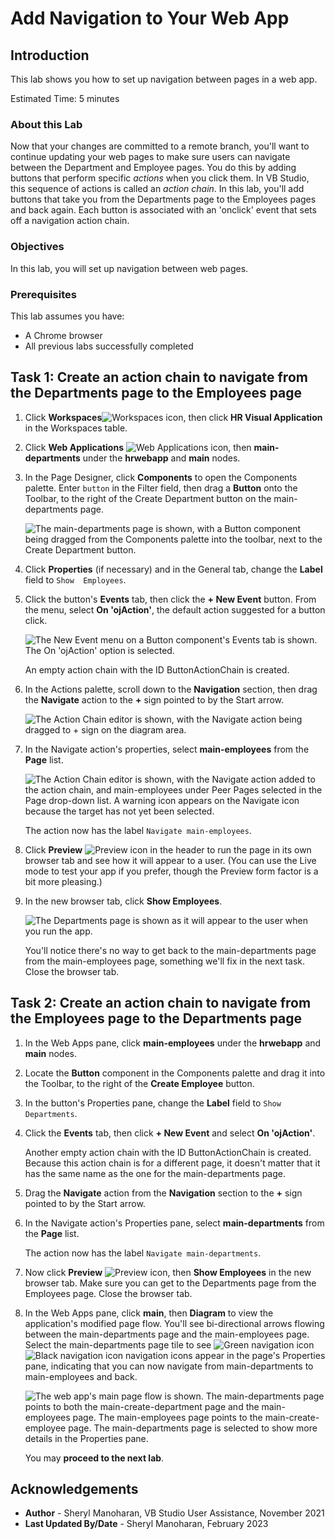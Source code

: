 # Add Navigation to Your Web App

## Introduction

This lab shows you how to set up navigation between pages in a web app.

Estimated Time: 5 minutes

### About this Lab

Now that your changes are committed to a remote branch, you'll want to continue updating your web pages to make sure users can navigate between the Department and Employee pages. You do this by adding buttons that perform specific _actions_ when you click them. In VB Studio, this sequence of actions is called an _action chain_. In this lab, you'll add buttons that take you from the Departments page to the Employees pages and back again. Each button is associated with an 'onclick' event that sets off a navigation action chain.

### Objectives

In this lab, you will set up navigation between web pages.

### Prerequisites

This lab assumes you have:

* A Chrome browser
* All previous labs successfully completed

## Task 1: Create an action chain to navigate from the Departments page to the Employees page

1. Click **Workspaces**![Workspaces icon](images/vbs-workspaces-icon.png), then click **HR Visual Application** in the Workspaces table.
2. Click **Web Applications** ![Web Applications icon](images/web-applications-icon.png), then **main-departments** under the **hrwebapp** and **main** nodes.
3. In the Page Designer, click **Components** to open the Components palette. Enter `button` in the Filter field, then drag a **Button** onto the Toolbar, to the right of the Create Department button on the main-departments page.

    ![The main-departments page is shown, with a Button component being dragged from the Components palette into the toolbar, next to the Create Department button.](images/departments-button.png "")

4. Click **Properties** (if necessary) and in the General tab, change the **Label** field to `Show  Employees`.
5. Click the button's **Events** tab, then click the **\+ New Event** button. From the menu, select **On 'ojAction'**, the default action suggested for a button click.

    ![The New Event menu on a Button component's Events tab is shown. The On 'ojAction' option is selected.](images/departments-button-events.png "")

    An empty action chain with the ID ButtonActionChain is created.

6. In the Actions palette, scroll down to the **Navigation** section, then drag the **Navigate** action to the **+** sign pointed to by the Start arrow.

    ![The Action Chain editor is shown, with the Navigate action being dragged to + sign on the diagram area.](images/new-buttonactionchain.png "")

7. In the Navigate action's properties, select **main-employees** from the **Page** list.

    ![The Action Chain editor is shown, with the Navigate action added to the action chain, and main-employees under Peer Pages selected in the Page drop-down list. A warning icon appears on the Navigate icon because the target has not yet been selected.](images/departments-button-events-navigate.png "")

    The action now has the label `Navigate main-employees`.

8. Click **Preview** ![Preview icon](images/preview-icon.png) in the header to run the page in its own browser tab and see how it will appear to a user. (You can use the Live mode to test your app if you prefer, though the Preview form factor is a bit more pleasing.)

9. In the new browser tab, click **Show Employees**.

    ![The Departments page is shown as it will appear to the user when you run the app.](images/preview.png "")

    You'll notice there's no way to get back to the main-departments page from the main-employees page, something we'll fix in the next task. Close the browser tab.

## Task 2: Create an action chain to navigate from the Employees page to the Departments page

1. In the Web Apps pane, click **main-employees** under the **hrwebapp** and **main** nodes.
2. Locate the **Button** component in the Components palette and drag it into the Toolbar, to the right of the **Create Employee** button.
3. In the button's Properties pane, change the **Label** field to `Show Departments`.
4. Click the **Events** tab, then click **+ New Event** and select **On 'ojAction'**.

    Another empty action chain with the ID ButtonActionChain is created. Because this action chain is for a different page, it doesn't matter that it has the same name as the one for the main-departments page.

5. Drag the **Navigate** action from the **Navigation** section to the **+** sign pointed to by the Start arrow.
6. In the Navigate action's Properties pane, select **main-departments** from the **Page** list.

    The action now has the label `Navigate main-departments`.

7. Now click **Preview** ![Preview icon](images/preview-icon.png), then **Show Employees** in the new browser tab. Make sure you can get to the Departments page from the Employees page. Close the browser tab.
8. In the Web Apps pane, click **main**, then **Diagram** to view the application's modified page flow. You'll see bi-directional arrows flowing between the main-departments page and the main-employees page. Select the main-departments page tile to see ![Green navigation icon](images/diagram-navigation-icon-green.png) ![Black navigation icon](images/diagram-navigation-icon-black.png) navigation icons appear in the page's Properties pane, indicating that you can now navigate from main-departments to main-employees and back.

    ![The web app's main page flow is shown. The main-departments page points to both the main-create-department page and the main-employees page. The main-employees page points to the main-create-employee page. The main-departments page is selected to show more details in the Properties pane.](images/page-flow.png "")

   You may **proceed to the next lab**.

## Acknowledgements

* **Author** - Sheryl Manoharan, VB Studio User Assistance, November 2021
* **Last Updated By/Date** - Sheryl Manoharan, February 2023
